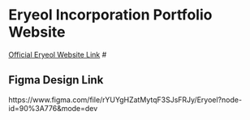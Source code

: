 # Eryeol Incorporation Portfolio Website
<a href="https://www.eryeol.com">Official Eryeol Website Link</a>
#<h2>Figma Design Link</h2>
<p>https://www.figma.com/file/rYUYgHZatMytqF3SJsFRJy/Eryoel?node-id=90%3A776&mode=dev</p>
